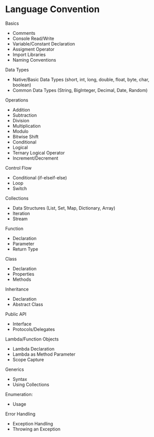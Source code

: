 # Language Convention

Basics
- Comments
- Console Read/Write 
- Variable/Constant Declaration
- Assigment Operator
- Import Libraries
- Naming Conventions

Data Types
- Native/Basic Data Types (short, int, long, double, float, byte, char, boolean) 
- Common Data Types (String, BigInteger, Decimal, Date, Random)

Operations
- Addition
- Subtraction
- Division
- Multiplication
- Modulo
- Bitwise Shift
- Conditional
- Logical
- Ternary Logical Operator
- Increment/Decrement

Control Flow
- Conditional (if-elseif-else)
- Loop
- Switch

Collections
- Data Structures (List, Set, Map, Dictionary, Array)
- Iteration
- Stream

Function
- Declaration
- Parameter
- Return Type

Class
- Declaration
- Properties
- Methods

Inheritance
- Declaration
- Abstract Class

Public API
- Interface
- Protocols/Delegates

Lambda/Function Objects
- Lambda Declaration
- Lambda as Method Parameter
- Scope Capture

Generics
- Syntax
- Using Collections

Enumeration:
- Usage

Error Handling
- Exception Handling
- Throwing an Exception
